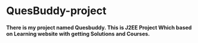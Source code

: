 # QuesBuddy-project
<h4>There is my project named Quesbuddy. This is J2EE Project Which based on Learning website with getting Solutions and Courses.</h4>

